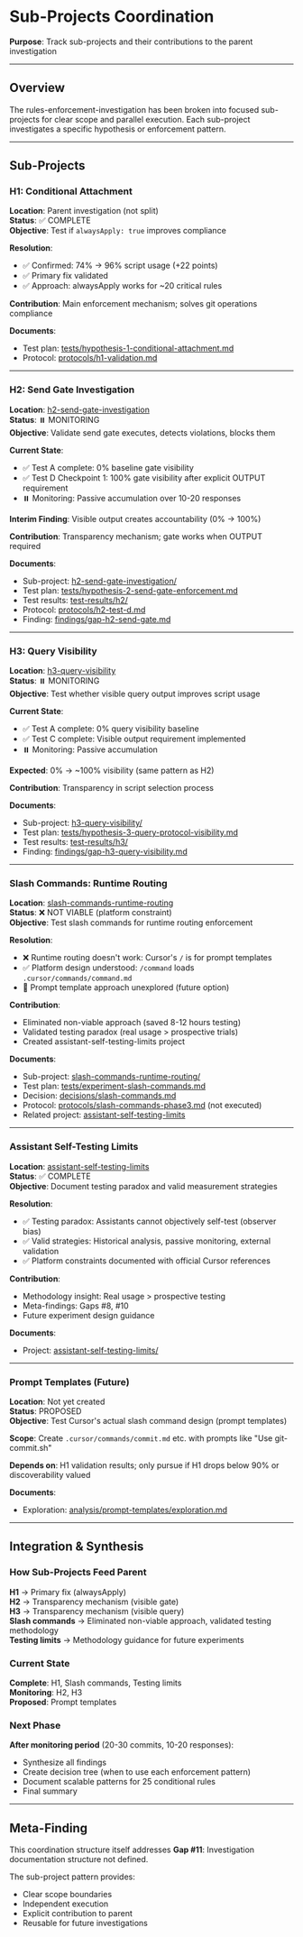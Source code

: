 # Sub-Projects Coordination

**Purpose**: Track sub-projects and their contributions to the parent investigation

---

## Overview

The rules-enforcement-investigation has been broken into focused sub-projects for clear scope and parallel execution. Each sub-project investigates a specific hypothesis or enforcement pattern.

---

## Sub-Projects

### H1: Conditional Attachment

**Location**: Parent investigation (not split)  
**Status**: ✅ COMPLETE  
**Objective**: Test if `alwaysApply: true` improves compliance

**Resolution**:
- ✅ Confirmed: 74% → 96% script usage (+22 points)
- ✅ Primary fix validated
- ✅ Approach: alwaysApply works for ~20 critical rules

**Contribution**: Main enforcement mechanism; solves git operations compliance

**Documents**:
- Test plan: [tests/hypothesis-1-conditional-attachment.md](tests/hypothesis-1-conditional-attachment.md)
- Protocol: [protocols/h1-validation.md](protocols/h1-validation.md)

---

### H2: Send Gate Investigation

**Location**: [h2-send-gate-investigation](../../h2-send-gate-investigation/)  
**Status**: ⏸️ MONITORING  
**Objective**: Validate send gate executes, detects violations, blocks them

**Current State**:
- ✅ Test A complete: 0% baseline gate visibility
- ✅ Test D Checkpoint 1: 100% gate visibility after explicit OUTPUT requirement
- ⏸️ Monitoring: Passive accumulation over 10-20 responses

**Interim Finding**: Visible output creates accountability (0% → 100%)

**Contribution**: Transparency mechanism; gate works when OUTPUT required

**Documents**:
- Sub-project: [h2-send-gate-investigation/](../../h2-send-gate-investigation/)
- Test plan: [tests/hypothesis-2-send-gate-enforcement.md](tests/hypothesis-2-send-gate-enforcement.md)
- Test results: [test-results/h2/](test-results/h2/)
- Protocol: [protocols/h2-test-d.md](protocols/h2-test-d.md)
- Finding: [findings/gap-h2-send-gate.md](findings/gap-h2-send-gate.md)

---

### H3: Query Visibility

**Location**: [h3-query-visibility](../../h3-query-visibility/)  
**Status**: ⏸️ MONITORING  
**Objective**: Test whether visible query output improves script usage

**Current State**:
- ✅ Test A complete: 0% query visibility baseline
- ✅ Test C complete: Visible output requirement implemented
- ⏸️ Monitoring: Passive accumulation

**Expected**: 0% → ~100% visibility (same pattern as H2)

**Contribution**: Transparency in script selection process

**Documents**:
- Sub-project: [h3-query-visibility/](../../h3-query-visibility/)
- Test plan: [tests/hypothesis-3-query-protocol-visibility.md](tests/hypothesis-3-query-protocol-visibility.md)
- Test results: [test-results/h3/](test-results/h3/)
- Finding: [findings/gap-h3-query-visibility.md](findings/gap-h3-query-visibility.md)

---

### Slash Commands: Runtime Routing

**Location**: [slash-commands-runtime-routing](../../slash-commands-runtime-routing/)  
**Status**: ❌ NOT VIABLE (platform constraint)  
**Objective**: Test slash commands for runtime routing enforcement

**Resolution**:
- ❌ Runtime routing doesn't work: Cursor's `/` is for prompt templates
- ✅ Platform design understood: `/command` loads `.cursor/commands/command.md`
- 📝 Prompt template approach unexplored (future option)

**Contribution**: 
- Eliminated non-viable approach (saved 8-12 hours testing)
- Validated testing paradox (real usage > prospective trials)
- Created assistant-self-testing-limits project

**Documents**:
- Sub-project: [slash-commands-runtime-routing/](../../slash-commands-runtime-routing/)
- Test plan: [tests/experiment-slash-commands.md](tests/experiment-slash-commands.md)
- Decision: [decisions/slash-commands.md](decisions/slash-commands.md)
- Protocol: [protocols/slash-commands-phase3.md](protocols/slash-commands-phase3.md) (not executed)
- Related project: [assistant-self-testing-limits](../../assistant-self-testing-limits/)

---

### Assistant Self-Testing Limits

**Location**: [assistant-self-testing-limits](../../assistant-self-testing-limits/)  
**Status**: ✅ COMPLETE  
**Objective**: Document testing paradox and valid measurement strategies

**Resolution**:
- ✅ Testing paradox: Assistants cannot objectively self-test (observer bias)
- ✅ Valid strategies: Historical analysis, passive monitoring, external validation
- ✅ Platform constraints documented with official Cursor references

**Contribution**:
- Methodology insight: Real usage > prospective testing
- Meta-findings: Gaps #8, #10
- Future experiment design guidance

**Documents**:
- Project: [assistant-self-testing-limits/](../../assistant-self-testing-limits/)

---

### Prompt Templates (Future)

**Location**: Not yet created  
**Status**: PROPOSED  
**Objective**: Test Cursor's actual slash command design (prompt templates)

**Scope**: Create `.cursor/commands/commit.md` etc. with prompts like "Use git-commit.sh"

**Depends on**: H1 validation results; only pursue if H1 drops below 90% or discoverability valued

**Documents**:
- Exploration: [analysis/prompt-templates/exploration.md](analysis/prompt-templates/exploration.md)

---

## Integration & Synthesis

### How Sub-Projects Feed Parent

**H1** → Primary fix (alwaysApply)  
**H2** → Transparency mechanism (visible gate)  
**H3** → Transparency mechanism (visible query)  
**Slash commands** → Eliminated non-viable approach, validated testing methodology  
**Testing limits** → Methodology guidance for future experiments

### Current State

**Complete**: H1, Slash commands, Testing limits  
**Monitoring**: H2, H3  
**Proposed**: Prompt templates

### Next Phase

**After monitoring period** (20-30 commits, 10-20 responses):
- Synthesize all findings
- Create decision tree (when to use each enforcement pattern)
- Document scalable patterns for 25 conditional rules
- Final summary

---

## Meta-Finding

This coordination structure itself addresses **Gap #11**: Investigation documentation structure not defined.

The sub-project pattern provides:
- Clear scope boundaries
- Independent execution
- Explicit contribution to parent
- Reusable for future investigations

